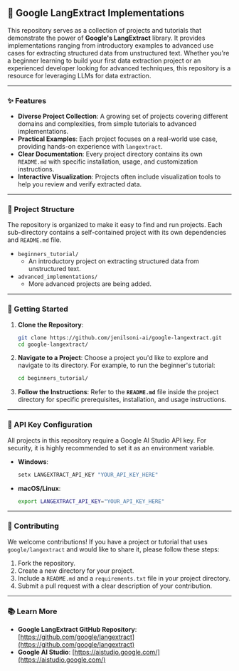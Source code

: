 ## 🤖 Google LangExtract Implementations

This repository serves as a collection of projects and tutorials that demonstrate the power of **Google's LangExtract** library. It provides implementations ranging from introductory examples to advanced use cases for extracting structured data from unstructured text. Whether you're a beginner learning to build your first data extraction project or an experienced developer looking for advanced techniques, this repository is a resource for leveraging LLMs for data extraction.

-----

### ✨ Features

  * **Diverse Project Collection**: A growing set of projects covering different domains and complexities, from simple tutorials to advanced implementations.
  * **Practical Examples**: Each project focuses on a real-world use case, providing hands-on experience with `langextract`.
  * **Clear Documentation**: Every project directory contains its own `README.md` with specific installation, usage, and customization instructions.
  * **Interactive Visualization**: Projects often include visualization tools to help you review and verify extracted data.

-----

### 📂 Project Structure

The repository is organized to make it easy to find and run projects. Each sub-directory contains a self-contained project with its own dependencies and `README.md` file.

  * `beginners_tutorial/`
      * An introductory project on extracting structured data from unstructured text.
  * `advanced_implementations/`
      * More advanced projects are being added.

-----

### 🚀 Getting Started

1.  **Clone the Repository**:

    ```bash
    git clone https://github.com/jenilsoni-ai/google-langextract.git
    cd google-langextract/
    ```

2.  **Navigate to a Project**:
    Choose a project you'd like to explore and navigate to its directory. For example, to run the beginner's tutorial:

    ```bash
    cd beginners_tutorial/
    ```

3.  **Follow the Instructions**:
    Refer to the **`README.md`** file inside the project directory for specific prerequisites, installation, and usage instructions.

-----

### 🔑 API Key Configuration

All projects in this repository require a Google AI Studio API key. For security, it is highly recommended to set it as an environment variable.

  * **Windows**:
    ```bash
    setx LANGEXTRACT_API_KEY "YOUR_API_KEY_HERE"
    ```
  * **macOS/Linux**:
    ```bash
    export LANGEXTRACT_API_KEY="YOUR_API_KEY_HERE"
    ```

-----

### 🤝 Contributing

We welcome contributions\! If you have a project or tutorial that uses `google/langextract` and would like to share it, please follow these steps:

1.  Fork the repository.
2.  Create a new directory for your project.
3.  Include a `README.md` and a `requirements.txt` file in your project directory.
4.  Submit a pull request with a clear description of your contribution.

-----

### 📚 Learn More

  * **Google LangExtract GitHub Repository**: [https://github.com/google/langextract](https://github.com/google/langextract)
  * **Google AI Studio**: [https://aistudio.google.com/](https://aistudio.google.com/)